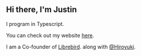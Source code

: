 ## Hi there, I'm Justin

I program in Typescript.

You can check out my website [here](https://jtsshieh.ga/).

I am a Co-founder of [Librebird](https://librebird.xyz). along with [@Hiroyuki](https://github.com/WeebHiroyuki).
